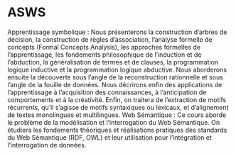 # ASWS
Apprentissage symbolique :  Nous présenterons la construction d’arbres de décision, la construction de règles d’association, l’analyse formelle de concepts (Formal Concepts Analysis), les approches formelles de l’apprentissage, les fondements philosophique de l’induction et de l’abduction, la généralisation de termes et de clauses, la programmation logique inductive et la programmation logique abductive. Nous aborderons ensuite la découverte sous l’angle de la reconstruction rationnelle et sous l’angle de la fouille de données. Nous décrirons enfin des applications de l’apprentissage à l’acquisition des connaissances, à l’anticipation de comportements et à la créativité. Enfin, on traitera de l’extraction de motifs récurrents, qu’il s’agisse de motifs syntaxiques ou lexicaux, et d’alignement de textes monolingues et multilingues.  Web Sémantique :  Ce cours aborde le problème de la modélisation et l’interrogation du Web Sémantique. On étudiera les fondements théoriques et réalisations pratiques  des standards du Web Sémantique (RDF, OWL) et leur utilisation pour l’intégration et  l’interrogation de données.
